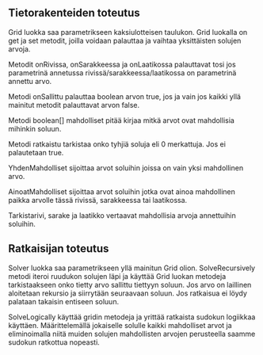 ## Tietorakenteiden toteutus
Grid luokka saa parametrikseen kaksiulotteisen taulukon. Grid luokalla on get ja set metodit, joilla voidaan palauttaa ja vaihtaa yksittäisten solujen arvoja. 

Metodit onRivissa, onSarakkeessa ja onLaatikossa palauttavat tosi jos parametrinä annetussa rivissä/sarakkeessa/laatikossa on parametrinä annettu arvo.

Metodi onSallittu palauttaa boolean arvon true, jos ja vain jos kaikki yllä mainitut metodit palauttavat arvon false.

Metodi boolean[] mahdolliset pitää kirjaa mitkä arvot ovat mahdollisia mihinkin soluun.

Metodi ratkaistu tarkistaa onko tyhjiä soluja eli 0 merkattuja. Jos ei palautetaan true.

YhdenMahdolliset sijoittaa arvot soluihin joissa on vain yksi mahdollinen arvo.

AinoatMahdolliset sijoittaa arvot soluihin jotka ovat ainoa mahdollinen paikka arvolle tässä rivissä, sarakkeessa tai laatikossa.

Tarkistarivi, sarake ja laatikko vertaavat mahdollisia arvoja annettuihin soluihin.

## Ratkaisijan toteutus
Solver luokka saa parametrikseen yllä mainitun Grid olion. SolveRecursively metodi iteroi ruudukon solujen läpi ja käyttää Grid luokan metodeja tarkistaakseen onko tietty arvo sallittu tiettyyn soluun. Jos arvo on laillinen aloitetaan rekursio ja siirrytään seuraavaan soluun. Jos ratkaisua ei löydy palataan takaisin entiseen soluun.

SolveLogically käyttää gridin metodeja ja yrittää ratkaista sudokun logiikkaa käyttäen. Määrittelemällä jokaiselle solulle kaikki mahdolliset arvot ja eliminoimalla niitä muiden solujen mahdollisten arvojen perusteella saamme sudokun ratkottua nopeasti.